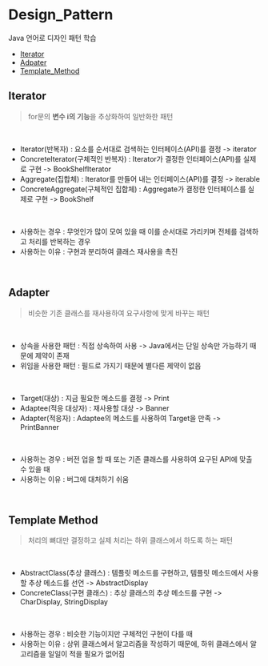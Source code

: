 # Design_Pattern
Java 언어로 디자인 패턴 학습

- [Iterator](#iterator)
- [Adpater](#adapter)
- [Template_Method](#template-method)

## Iterator
> for문의 **변수 i의 기능**을 추상화하여 일반화한 패턴   

<br>

* Iterator(반복자) : 요소를 순서대로 검색하는 인터페이스(API)를 결정 -> iterator
* ConcreteIterator(구체적인 반복자) : Iterator가 결정한 인터페이스(API)를 실제로 구현 -> BookShelfIterator
* Aggregate(집합체) : Iterator를 만들어 내는 인터페이스(API)를 결정 -> iterable
* ConcreteAggregate(구체적인 집합체) : Aggregate가 결정한 인터페이스를 실제로 구현 -> BookShelf

<br>

- 사용하는 경우 : 무엇인가 많이 모여 있을 때 이를 순서대로 가리키며 전체를 검색하고 처리를 반복하는 경우   
- 사용하는 이유 : 구현과 분리하여 클래스 재사용을 촉진   

<br>

## Adapter
> 비슷한 기존 클래스를 재사용하여 요구사항에 맞게 바꾸는 패턴   

<br>

- 상속을 사용한 패턴 : 직접 상속하여 사용 -> Java에서는 단일 상속만 가능하기 때문에 제약이 존재
- 위임을 사용한 패턴 : 필드로 가지기 때문에 별다른 제약이 없음

<br>

* Target(대상) : 지금 필요한 메소드를 결정 -> Print
* Adaptee(적응 대상자) : 재사용할 대상 -> Banner
* Adapter(적응자) : Adaptee의 메소드를 사용하여 Target을 만족 -> PrintBanner

<br>

- 사용하는 경우 : 버전 업을 할 때 또는 기존 클래스를 사용하여 요구된 API에 맞출 수 있을 때   
- 사용하는 이유 : 버그에 대처하기 쉬움   

<br>

## Template Method
> 처리의 뼈대만 결정하고 실제 처리는 하위 클래스에서 하도록 하는 패턴   

<br>

* AbstractClass(추상 클래스) : 템플릿 메소드를 구현하고, 템플릿 메소드에서 사용할 추상 메소드를 선언 -> AbstractDisplay
* ConcreteClass(구현 클래스) : 추상 클래스의 추상 메소드를 구현 -> CharDisplay, StringDisplay

<br>

- 사용하는 경우 : 비슷한 기능이지만 구체적인 구현이 다를 때   
- 사용하는 이유 : 상위 클래스에서 알고리즘을 작성하기 때문에, 하위 클래스에서 알고리즘을 일일이 적을 필요가 없어짐

<br>